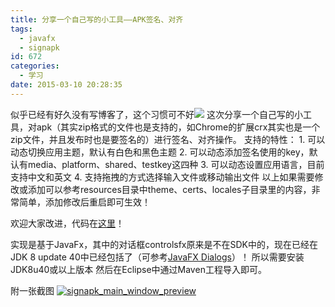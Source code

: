 ```yaml
---
title: 分享一个自己写的小工具——APK签名、对齐
tags:
  - javafx
  - signapk
id: 672
categories:
  - 学习
date: 2015-03-10 20:28:35
---
```


似乎已经有好久没有写博客了，这个习惯可不好![](http://202.203.209.55:8080/wp-content/plugins/wp-emoji-one/icons/1F600.png)
这次分享一个自己写的小工具，对apk（其实zip格式的文件也是支持的，如Chrome的扩展crx其实也是一个zip文件，并且发布时也是要签名的）进行签名、对齐操作。
支持的特性：
1\. 可以动态切换应用主题，默认有白色和黑色主题
2\. 可以动态添加签名使用的key，默认有media、platform、shared、testkey这四种
3\. 可以动态设置应用语言，目前支持中文和英文
4\. 支持拖拽的方式选择输入文件或移动输出文件
以上如果需要修改或添加可以参考resources目录中theme、certs、locales子目录里的内容，非常简单，添加修改后重启即可生效！

欢迎大家改进，代码在[这里](https://github.com/liudonghua123/signapk_fx "https://github.com/liudonghua123/signapk_fx")！

实现是基于JavaFx，其中的对话框controlsfx原来是不在SDK中的，现在已经在JDK 8 update 40中已经包括了（可参考[JavaFX Dialogs](http://code.makery.ch/blog/javafx-dialogs-official/)）！
所以需要安装JDK8u40或以上版本
然后在Eclipse中通过Maven工程导入即可。

附一张截图
[![signapk_main_window_preview](http://202.203.209.55:8080/wp-content/uploads/2015/03/main_window_preview.png)](http://202.203.209.55:8080/wp-content/uploads/2015/03/main_window_preview.png)